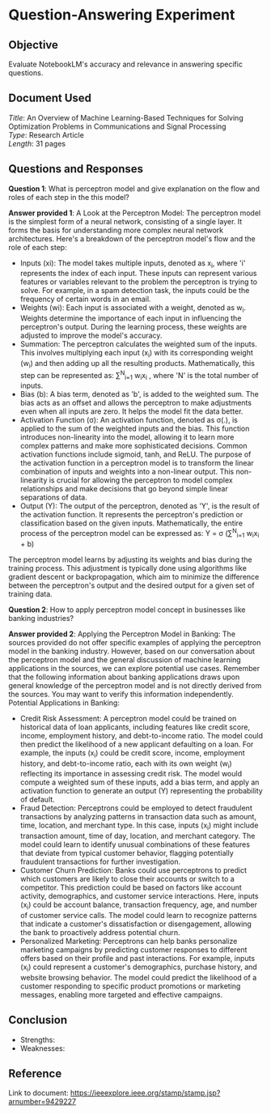 # Question-Answering Experiment

## Objective
Evaluate NotebookLM's accuracy and relevance in answering specific questions.

## Document Used
*Title*: An Overview of Machine Learning-Based
 Techniques for Solving Optimization
 Problems in Communications
 and Signal Processing  
*Type*: Research Article   
*Length*: 31 pages 

## Questions and Responses
**Question 1**: What is perceptron model and give explanation on the flow and roles of each step in the this model?

**Answer provided 1**: A Look at the Perceptron Model: The perceptron model is the simplest form of a neural network, consisting of a single layer. It forms the basis for understanding more complex neural network architectures. Here's a breakdown of the perceptron model's flow and the role of each step:
-   Inputs (xi): The model takes multiple inputs, denoted as x<sub>i</sub>, where 'i' represents the index of each input. These inputs can represent various features or variables relevant to the problem the perceptron is trying to solve. For example, in a spam detection task, the inputs could be the frequency of certain words in an email.
-   Weights (wi): Each input is associated with a weight, denoted as w<sub>i</sub>. Weights determine the importance of each input in influencing the perceptron's output. During the learning process, these weights are adjusted to improve the model's accuracy.
-   Summation: The perceptron calculates the weighted sum of the inputs. This involves multiplying each input (x<sub>i</sub>) with its corresponding weight (w<sub>i</sub>) and then adding up all the resulting products. Mathematically, this step can be represented as: ∑<sup>N</sup><sub>i=1</sub> w<sub>i</sub>x<sub>i</sub> , where 'N' is the total number of inputs.
-   Bias (b): A bias term, denoted as 'b', is added to the weighted sum. The bias acts as an offset and allows the perceptron to make adjustments even when all inputs are zero. It helps the model fit the data better.
-   Activation Function (σ): An activation function, denoted as σ(.), is applied to the sum of the weighted inputs and the bias. This function introduces non-linearity into the model, allowing it to learn more complex patterns and make more sophisticated decisions. Common activation functions include sigmoid, tanh, and ReLU. The purpose of the activation function in a perceptron model is to transform the linear combination of inputs and weights into a non-linear output. This non-linearity is crucial for allowing the perceptron to model complex relationships and make decisions that go beyond simple linear separations of data.
-   Output (Y): The output of the perceptron, denoted as 'Y', is the result of the activation function. It represents the perceptron's prediction or classification based on the given inputs.
Mathematically, the entire process of the perceptron model can be expressed as:
Y = σ (∑<sup>N</sup><sub>i=1</sub> w<sub>i</sub>x<sub>i</sub> + b)

The  perceptron model learns by adjusting its weights and bias during the training process. This adjustment is typically done using algorithms like gradient descent or backpropagation, which aim to minimize the difference between the perceptron's output and the desired output for a given set of training data.

**Question 2**: How to apply perceptron model concept in businesses like banking industries?

**Answer provided 2**: Applying the Perceptron Model in Banking: The sources provided do not offer specific examples of applying the perceptron model in the banking industry. However, based on our conversation about the perceptron model and the general discussion of machine learning applications in the sources, we can explore potential use cases. Remember that the following information about banking applications draws upon general knowledge of the perceptron model and is not directly derived from the sources. You may want to verify this information independently. Potential Applications in Banking:
- Credit Risk Assessment: A perceptron model could be trained on historical data of loan applicants, including features like credit score, income, employment history, and debt-to-income ratio. The model could then predict the likelihood of a new applicant defaulting on a loan. For example, the inputs (x<sub>i</sub>) could be credit score, income, employment history, and debt-to-income ratio, each with its own weight (w<sub>i</sub>) reflecting its importance in assessing credit risk. The model would compute a weighted sum of these inputs, add a bias term, and apply an activation function to generate an output (Y) representing the probability of default.
- Fraud Detection: Perceptrons could be employed to detect fraudulent transactions by analyzing patterns in transaction data such as amount, time, location, and merchant type. In this case, inputs (x<sub>i</sub>) might include transaction amount, time of day, location, and merchant category. The model could learn to identify unusual combinations of these features that deviate from typical customer behavior, flagging potentially fraudulent transactions for further investigation.
- Customer Churn Prediction: Banks could use perceptrons to predict which customers are likely to close their accounts or switch to a competitor. This prediction could be based on factors like account activity, demographics, and customer service interactions. Here, inputs (x<sub>i</sub>) could be account balance, transaction frequency, age, and number of customer service calls. The model could learn to recognize patterns that indicate a customer's dissatisfaction or disengagement, allowing the bank to proactively address potential churn.
- Personalized Marketing: Perceptrons can help banks personalize marketing campaigns by predicting customer responses to different offers based on their profile and past interactions. For example, inputs (x<sub>i</sub>) could represent a customer's demographics, purchase history, and website browsing behavior. The model could predict the likelihood of a customer responding to specific product promotions or marketing messages, enabling more targeted and effective campaigns.

## Conclusion
- Strengths:
- Weaknesses:
  
## Reference
Link to document: https://ieeexplore.ieee.org/stamp/stamp.jsp?arnumber=9429227


